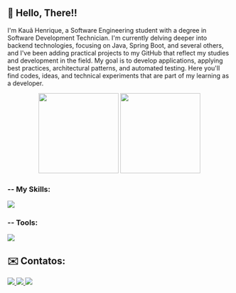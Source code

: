## 🐧 Hello, There!!

<p>
  I'm Kauã Henrique, a Software Engineering student with a degree in Software Development Technician. I'm currently delving deeper into backend technologies, focusing on Java, Spring Boot, and several others, and I've been adding practical projects to my GitHub that reflect my studies and development in the field. My goal is to develop applications, applying best practices, architectural patterns, and automated testing. Here you'll find codes, ideas, and technical experiments that are part of my learning as a developer.
</p>


<div align="center">
  <img src="https://www.tramaweb.com.br/wp-content/uploads/2019/10/f6719fd6-tenor.gif" width="180"/>
  <img loading="lazy" height="180em" src="https://github-readme-stats.vercel.app/api/top-langs/?username=KauaHenriqueGoncalves&layout=compact&langs_count=7&theme=dracula"/>
</div>


### -- My Skills:
<p align="left">
  <a href="https://skillicons.dev">
    <img src="https://skillicons.dev/icons?i=babel,bootstrap,c,css,express,gradle,html,java,js,maven,mongodb,mysql,nodejs,npm,postgres,postman,regex,spring,postgres,webpack" />
  </a>
</p>

### -- Tools:
<p align="left">
  <a href="https://skillicons.dev">
    <img src="https://skillicons.dev/icons?i=vscode,idea,eclipse,docker,debian,discord,git,github,gitlab,linux,notion,postman,ubuntu" />
  </a>
</p>




## ✉️ Contatos:
<div>
  <a href="https://www.instagram.com/kaua__goncalves/">
    <img src="https://img.shields.io/badge/-Instagram-%23E4405F?style=for-the-badge&logo=instagram&logoColor=white">
  </a>
  <a href="mailto:kauahenriquegoncalves00@gmail.com">
    <img src="https://img.shields.io/badge/Gmail-D14836?style=for-the-badge&logo=gmail&logoColor=white">
  </a>
  <a href="https://www.linkedin.com/in/kau%C3%A3-gon%C3%A7alves/">
    <img src="https://img.shields.io/badge/-LinkedIn-%230077B5?style=for-the-badge&logo=linkedin&logoColor=white">
  </a>
</div>
